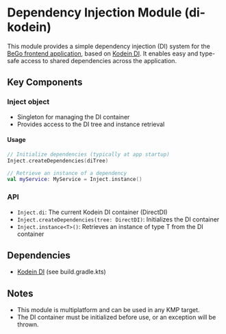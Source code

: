 # Dependency Injection Module (di-kodein)

This module provides a simple dependency injection (DI) system for the [BeGo frontend application](../../README.md), based on [Kodein DI](https://kodein.org/di/). It enables easy and type-safe access to shared dependencies across the application.

## Key Components

### Inject object
- Singleton for managing the DI container
- Provides access to the DI tree and instance retrieval

#### Usage
```kotlin
// Initialize dependencies (typically at app startup)
Inject.createDependencies(diTree)

// Retrieve an instance of a dependency
val myService: MyService = Inject.instance()
```

### API
- `Inject.di`: The current Kodein DI container (DirectDI)
- `Inject.createDependencies(tree: DirectDI)`: Initializes the DI container
- `Inject.instance<T>()`: Retrieves an instance of type T from the DI container

## Dependencies
- [Kodein DI](https://kodein.org/di/) (see build.gradle.kts)

## Notes
- This module is multiplatform and can be used in any KMP target.
- The DI container must be initialized before use, or an exception will be thrown. 